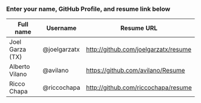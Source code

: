 ### Enter your name, GitHub Profile, and resume link below

| Full name      | Username     | Resume URL                           |
|----------------|--------------|--------------------------------------|
| Joel Garza (TX)| @joelgarzatx | http://github.com/joelgarzatx/resume |
| Alberto Vilano | @avilano     | https://github.com/avilano/Resume    |
| Ricco Chapa    | @riccochapa  | http://github.com/riccochapa/resume  |
